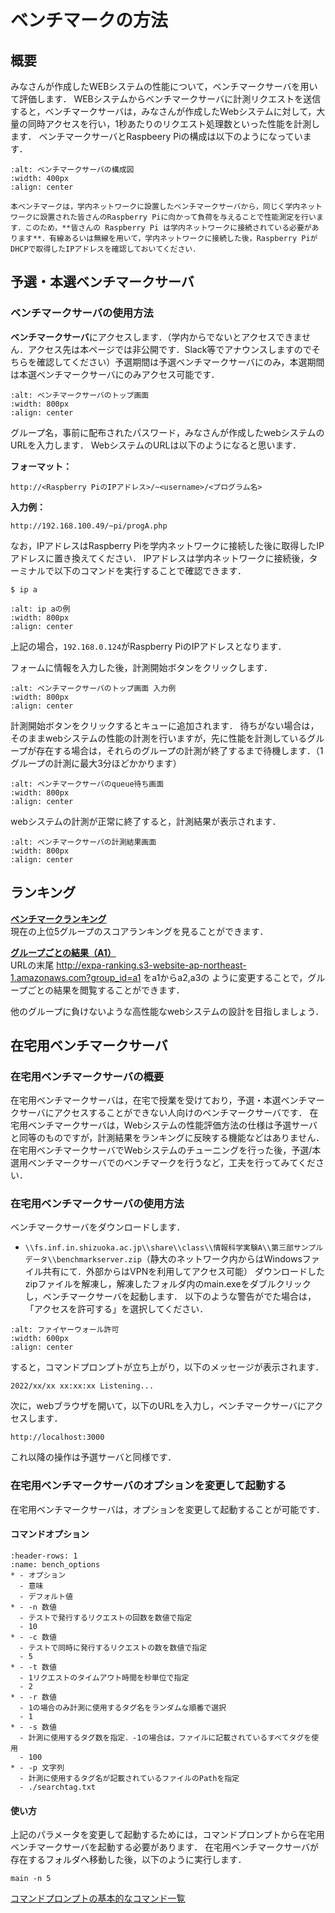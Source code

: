 # ベンチマークの方法

## 概要
みなさんが作成したWEBシステムの性能について，ベンチマークサーバを用いて評価します．
WEBシステムからベンチマークサーバに計測リクエストを送信すると，ベンチマークサーバは，みなさんが作成したWebシステムに対して，大量の同時アクセスを行い，1秒あたりのリクエスト処理数といった性能を計測します．
ベンチマークサーバとRaspbeery Piの構成は以下のようになっています．
```{image} ../../../images/part3/part3_2/configuration.png
:alt: ベンチマークサーバの構成図
:width: 400px
:align: center
```

```{note}
本ベンチマークは，学内ネットワークに設置したベンチマークサーバから，同じく学内ネットワークに設置された皆さんのRaspberry Piに向かって負荷を与えることで性能測定を行います．このため，**皆さんの Raspberry Pi は学内ネットワークに接続されている必要があります**．有線あるいは無線を用いて，学内ネットワークに接続した後，Raspberry PiがDHCPで取得したIPアドレスを確認しておいてください．
```

## 予選・本選ベンチマークサーバ
### ベンチマークサーバの使用方法
**ベンチマークサーバ**にアクセスします．（学内からでないとアクセスできません．アクセス先は本ページでは非公開です．Slack等でアナウンスしますのでそちらを確認してください）予選期間は予選ベンチマークサーバにのみ，本選期間は本選ベンチマークサーバにのみアクセス可能です．

```{image} ../../../images/part3/part3_2/bench-top.png
:alt: ベンチマークサーバのトップ画面
:width: 800px
:align: center
```


グループ名，事前に配布されたパスワード，みなさんが作成したwebシステムのURLを入力します．
WebシステムのURLは以下のようになると思います．

**フォーマット：**
```
http://<Raspberry PiのIPアドレス>/~<username>/<プログラム名>
```
**入力例：**
```
http://192.168.100.49/~pi/progA.php
```
なお，IPアドレスはRaspberry Piを学内ネットワークに接続した後に取得したIPアドレスに置き換えてください．
IPアドレスは学内ネットワークに接続後，ターミナルで以下のコマンドを実行することで確認できます．
```
$ ip a
```

```{image} ../../../images/part3/part3_2/raspi_ip.png
:alt: ip aの例
:width: 800px
:align: center
```

上記の場合，`192.168.0.124`がRaspberry PiのIPアドレスとなります．

フォームに情報を入力した後，計測開始ボタンをクリックします．

```{image} ../../../images/part3/part3_2/bench-top-example.png
:alt: ベンチマークサーバのトップ画面 入力例
:width: 800px
:align: center
```


計測開始ボタンをクリックするとキューに追加されます．
待ちがない場合は，そのままwebシステムの性能の計測を行いますが，先に性能を計測しているグループが存在する場合は，それらのグループの計測が終了するまで待機します．（1グループの計測に最大3分ほどかかります）
```{image} ../../../images/part3/part3_2/bench-queue.png
:alt: ベンチマークサーバのqueue待ち画面
:width: 800px
:align: center
```


webシステムの計測が正常に終了すると，計測結果が表示されます．
```{image} ../../../images/part3/part3_2/bench-result.png
:alt: ベンチマークサーバの計測結果画面
:width: 800px
:align: center
```


## ランキング

**[ベンチマークランキング](http://expa-ranking.s3-website-ap-northeast-1.amazonaws.com)**<br />
現在の上位5グループのスコアランキングを見ることができます．

**[グループごとの結果（A1）](http://expa-ranking.s3-website-ap-northeast-1.amazonaws.com?group_id=a1)**<br />
URLの末尾 http://expa-ranking.s3-website-ap-northeast-1.amazonaws.com?group_id=a1 をa1からa2,a3の
ように変更することで，グループごとの結果を閲覧することができます．

他のグループに負けないような高性能なwebシステムの設計を目指しましょう．

## 在宅用ベンチマークサーバ
### 在宅用ベンチマークサーバの概要
在宅用ベンチマークサーバは，在宅で授業を受けており，予選・本選ベンチマークサーバにアクセスすることができない人向けのベンチマークサーバです．
在宅用ベンチマークサーバは，Webシステムの性能評価方法の仕様は予選サーバと同等のものですが，計測結果をランキングに反映する機能などはありません．
在宅用ベンチマークサーバでWebシステムのチューニングを行った後，予選/本選用ベンチマークサーバでのベンチマークを行うなど，工夫を行ってみてください．

### 在宅用ベンチマークサーバの使用方法
ベンチマークサーバをダウンロードします．
- `\\fs.inf.in.shizuoka.ac.jp\\share\\class\\情報科学実験A\\第三部サンプルデータ\\benchmarkserver.zip`（静大のネットワーク内からはWindowsファイル共有にて．外部からはVPNを利用してアクセス可能）
ダウンロードしたzipファイルを解凍し，解凍したフォルダ内のmain.exeをダブルクリックし，ベンチマークサーバを起動します．
以下のような警告がでた場合は，「アクセスを許可する」を選択してください．
```{image} ../../../images/part3/part3_2/firewall.png
:alt: ファイヤーウォール許可
:width: 600px
:align: center
```


すると，コマンドプロンプトが立ち上がり，以下のメッセージが表示されます．
```
2022/xx/xx xx:xx:xx Listening...
```
次に，webブラウザを開いて，以下のURLを入力し，ベンチマークサーバにアクセスします．
```
http://localhost:3000
```
これ以降の操作は予選サーバと同様です．

### 在宅用ベンチマークサーバのオプションを変更して起動する
在宅用ベンチマークサーバは，オプションを変更して起動することが可能です．
#### コマンドオプション
```{list-table} コマンドオプション
:header-rows: 1
:name: bench_options
* - オプション
  - 意味
  - デフォルト値
* - -n 数値
  - テストで発行するリクエストの回数を数値で指定
  - 10
* - -c 数値
  - テストで同時に発行するリクエストの数を数値で指定
  - 5
* - -t 数値
  - 1リクエストのタイムアウト時間を秒単位で指定
  - 2
* - -r 数値
  - 1の場合のみ計測に使用するタグ名をランダムな順番で選択
  - 1
* - -s 数値
  - 計測に使用するタグ数を指定．-1の場合は，ファイルに記載されているすべてタグを使用
  - 100
* - -p 文字列
  - 計測に使用するタグ名が記載されているファイルのPathを指定
  - ./searchtag.txt
```
#### 使い方
上記のパラメータを変更して起動するためには，コマンドプロンプトから在宅用ベンチマークサーバを起動する必要があります．
在宅用ベンチマークサーバが存在するフォルダへ移動した後，以下のように実行します．
```
main -n 5 
```
[コマンドプロンプトの基本的なコマンド一覧](https://docs.microsoft.com/ja-jp/windows-server/administration/windows-commands/windows-commands)
